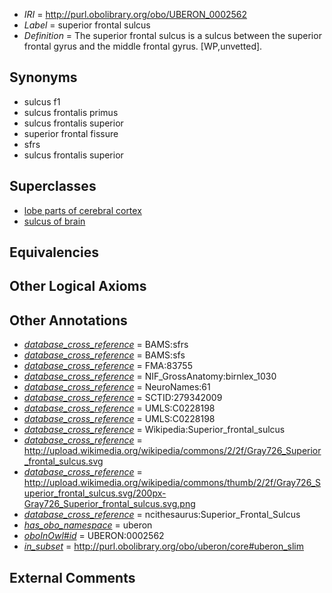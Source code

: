  * *IRI* = http://purl.obolibrary.org/obo/UBERON_0002562
 * *Label* = superior frontal sulcus
 * *Definition* = The superior frontal sulcus is a sulcus between the superior frontal gyrus and the middle frontal gyrus. [WP,unvetted].

## Synonyms

 * sulcus f1
 * sulcus frontalis primus
 * sulcus frontalis superior
 * superior frontal fissure
 * sfrs
 * sulcus frontalis superior

## Superclasses

 * [lobe parts of cerebral cortex](../../UBERON/22/UBERON_0003022.md)
 * [sulcus of brain](../../UBERON/18/UBERON_0013118.md)

## Equivalencies


## Other Logical Axioms


## Other Annotations

 * *[database_cross_reference](../../ef/oboInOwl#hasDbXref.md)* = BAMS:sfrs
 * *[database_cross_reference](../../ef/oboInOwl#hasDbXref.md)* = BAMS:sfs
 * *[database_cross_reference](../../ef/oboInOwl#hasDbXref.md)* = FMA:83755
 * *[database_cross_reference](../../ef/oboInOwl#hasDbXref.md)* = NIF_GrossAnatomy:birnlex_1030
 * *[database_cross_reference](../../ef/oboInOwl#hasDbXref.md)* = NeuroNames:61
 * *[database_cross_reference](../../ef/oboInOwl#hasDbXref.md)* = SCTID:279342009
 * *[database_cross_reference](../../ef/oboInOwl#hasDbXref.md)* = UMLS:C0228198
 * *[database_cross_reference](../../ef/oboInOwl#hasDbXref.md)* = UMLS:C0228198
 * *[database_cross_reference](../../ef/oboInOwl#hasDbXref.md)* = Wikipedia:Superior_frontal_sulcus
 * *[database_cross_reference](../../ef/oboInOwl#hasDbXref.md)* = http://upload.wikimedia.org/wikipedia/commons/2/2f/Gray726_Superior_frontal_sulcus.svg
 * *[database_cross_reference](../../ef/oboInOwl#hasDbXref.md)* = http://upload.wikimedia.org/wikipedia/commons/thumb/2/2f/Gray726_Superior_frontal_sulcus.svg/200px-Gray726_Superior_frontal_sulcus.svg.png
 * *[database_cross_reference](../../ef/oboInOwl#hasDbXref.md)* = ncithesaurus:Superior_Frontal_Sulcus
 * *[has_obo_namespace](../../ce/oboInOwl#hasOBONamespace.md)* = uberon
 * *[oboInOwl#id](../../id/oboInOwl#id.md)* = UBERON:0002562
 * *[in_subset](../../et/oboInOwl#inSubset.md)* = http://purl.obolibrary.org/obo/uberon/core#uberon_slim

## External Comments

